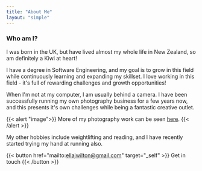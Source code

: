 ```yaml
---
title: "About Me"
layout: "simple"
---
```


### Who am I?

I was born in the UK, but have lived almost my whole life in New Zealand, so am definitely a Kiwi at heart!

I have a degree in Software Engineering, and my goal is to grow in this field while continuously learning and expanding my skillset. I love working in this field - it's full of rewarding challenges and growth opportunities!

When I'm not at my computer, I am usually behind a camera. I have been successfully running my own photography business for a few years now, and this presents it's own challenges while being a fantastic creative outlet.

{{< alert "image">}}
More of my photography work can be seen <a href="https://ejphotography80.mypixieset.com/">here</a>.
{{< /alert >}}

My other hobbies include weightlifting and reading, and I have recently started trying my hand at running also.

{{< button href="mailto:ellajwilton@gmail.com" target="_self" >}}
Get in touch
{{< /button >}}
